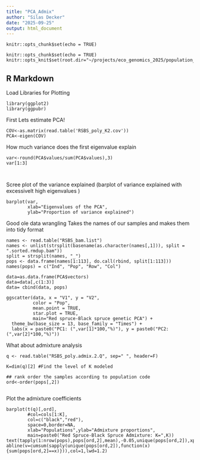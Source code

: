 ```yaml
---
title: "PCA_Admix"
author: "Silas Decker"
date: "2025-09-25"
output: html_document
---
```


```{r setup, include=FALSE}
knitr::opts_chunk$set(echo = TRUE)
```

```{r}
knitr::opts_chunk$set(echo = TRUE)
knitr::opts_knit$set(root.dir="~/projects/eco_genomics_2025/population_genomics/myresults/ANGSD/PCA_ADMIX/") 
```

## R Markdown
Load Libraries for Plotting

```{r}
library(ggplot2)
library(ggpubr)
```
First Lets estimate PCA!

```{r}
COV<-as.matrix(read.table('RSBS_poly_K2.cov'))
PCA<-eigen(COV)
```
How much variance does the first eigenvalue explain 

```{r}
var<-round(PCA$values/sum(PCA$values),3)
var[1:3]



```
Scree plot of the variance explained (barplot of variance explained with excessivelt high eigenvalues )

```{r}
barplot(var, 
        xlab="Eigenvalues of the PCA", 
        ylab="Proportion of variance explained")
```

Good ole data wrangling 
Takes the names of our samples and makes them into tidy format 

```{r}
names <- read.table("RSBS_bam.list")
names <- unlist(strsplit(basename(as.character(names[,1])), split = ".sorted.rmdup.bam"))
split = strsplit(names, "_")
pops <- data.frame(names[1:113], do.call(rbind, split[1:113]))
names(pops) = c("Ind", "Pop", "Row", "Col")

data=as.data.frame(PCA$vectors)
data=data[,c(1:3)]
data= cbind(data, pops)
```
```{r}
ggscatter(data, x = "V1", y = "V2",
          color = "Pop",
          mean.point = TRUE,
          star.plot = TRUE,
          main="Red spruce-Black spruce genetic PCA") +
  theme_bw(base_size = 13, base_family = "Times") +
  labs(x = paste0("PC1: (",var[1]*100,"%)"), y = paste0("PC2: (",var[2]*100,"%)"))
```

What about admixture analysis
```{r}
q <- read.table("RSBS_poly.admix.2.Q", sep=" ", header=F)

K=dim(q)[2] #Find the level of K modeled

## rank order the samples according to population code
ord<-order(pops[,2])


```

Plot the admixture coefficients 
```{r}
barplot(t(q)[,ord],
        #col=cols[1:K],
        col=c("black","red"),
        space=0,border=NA,
        xlab="Populations",ylab="Admixture proportions",
        main=paste0("Red Spruce-Black Spruce Admixture: K=",K))
text(tapply(1:nrow(pops),pops[ord,2],mean),-0.05,unique(pops[ord,2]),xpd=T,cex=0.75,srt=45)
abline(v=cumsum(sapply(unique(pops[ord,2]),function(x){sum(pops[ord,2]==x)})),col=1,lwd=1.2)
```

